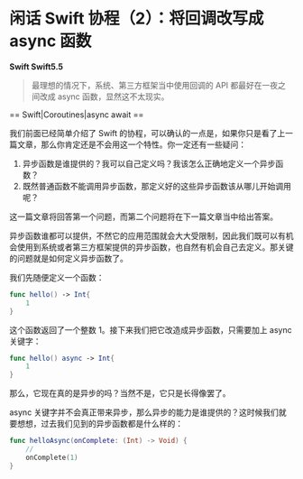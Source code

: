 # 闲话 Swift 协程（2）：将回调改写成 async 函数

**Swift Swift5.5**

> 最理想的情况下，系统、第三方框架当中使用回调的 API 都最好在一夜之间改成 async 函数，显然这不太现实。

==  Swift|Coroutines|async await ==

我们前面已经简单介绍了 Swift 的协程，可以确认的一点是，如果你只是看了上一篇文章，那么你肯定还是不会用这一个特性。你一定还有一些疑问：

1. 异步函数是谁提供的？我可以自己定义吗？我该怎么正确地定义一个异步函数？
2. 既然普通函数不能调用异步函数，那定义好的这些异步函数该从哪儿开始调用呢？

这一篇文章将回答第一个问题，而第二个问题将在下一篇文章当中给出答案。



异步函数谁都可以提供，不然它的应用范围就会大大受限制，因此我们既可以有机会使用到系统或者第三方框架提供的异步函数，也自然有机会自己去定义。那关键的问题就是如何定义异步函数了。

我们先随便定义一个函数：

```swift
func hello() -> Int{
    1
}
```

这个函数返回了一个整数 1。接下来我们把它改造成异步函数，只需要加上 async 关键字：

```swift
func hello() async -> Int{
    1
}
```

那么，它现在真的是异步的吗？当然不是，它只是长得像罢了。

async 关键字并不会真正带来异步，那么异步的能力是谁提供的？这时候我们就要想想，过去我们见到的异步函数都是什么样的：

```swift
func helloAsync(onComplete: (Int) -> Void) {
    // 
    onComplete(1)
}
```